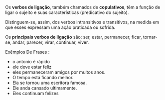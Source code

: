 Os **verbos de ligação**, também chamados de **copulativos**, têm a função de ligar o sujeito e suas características (predicativo do sujeito).

Distinguem-se, assim, dos verbos intransitivos e transitivos, na medida em que esses expressam uma ação praticada ou sofrida.

Os **principais verbos de ligação** são: ser, estar, permanecer, ficar, tornar-se, andar, parecer, virar, continuar, viver.

Exêmplos De Frases :
- o antonio é rápido
- ele deve estar feliz
- eles permaneceram amigos por muitos anos.
- O tempo está ficando melhor.
- Ela se tornou uma escritora famosa.
- Ele anda cansado ultimamente.
- Eles continuam felizes